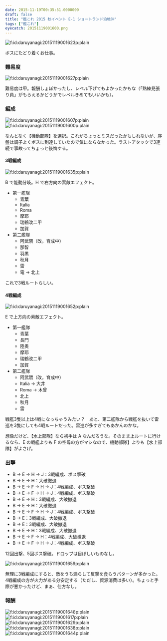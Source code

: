 ```yaml
---
date: 2015-11-19T00:35:51.0000000
draft: false
title: "艦これ 2015 秋イベント E-1 ショートランド泊地沖"
tags: ["艦これ"]
eyecatch: 20151119001600.png
---
```

<p><span itemscope itemtype="http://schema.org/Photograph"><img src="20151119001623.png" alt="f:id:daruyanagi:20151119001623p:plain" title="f:id:daruyanagi:20151119001623p:plain" class="hatena-fotolife" itemprop="image"></span></p><p>ボスにたどり着くお仕事。</p>

<div class="section">
<h3>難易度</h3>
<p><span itemscope itemtype="http://schema.org/Photograph"><img src="20151119001627.png" alt="f:id:daruyanagi:20151119001627p:plain" title="f:id:daruyanagi:20151119001627p:plain" class="hatena-fotolife" itemprop="image"></span></p><p>難易度は甲。報酬しょぼかったし、レベル下げてもよかったかもな（「熟練見張り員」がもらえるかどうかでレベルきめてもいいかも）。</p>

</div>
<div class="section">
<h3>編成</h3>
<p><span itemscope itemtype="http://schema.org/Photograph"><img src="20151119001607.png" alt="f:id:daruyanagi:20151119001607p:plain" title="f:id:daruyanagi:20151119001607p:plain" class="hatena-fotolife" itemprop="image"></span><span itemscope itemtype="http://schema.org/Photograph"><img src="20151119001600.png" alt="f:id:daruyanagi:20151119001600p:plain" title="f:id:daruyanagi:20151119001600p:plain" class="hatena-fotolife" itemprop="image"></span></p><p>なんとなく【機動部隊】を選択。これがちょっとミスだったかもしれないが、序盤は調子よくボスに到達していたので気にならなかった。ラストアタックで3連続で事故ってちょっと後悔する。</p>

<div class="section">
<h4>3戦編成</h4>
<p><span itemscope itemtype="http://schema.org/Photograph"><img src="20151119001635.png" alt="f:id:daruyanagi:20151119001635p:plain" title="f:id:daruyanagi:20151119001635p:plain" class="hatena-fotolife" itemprop="image"></span></p><p>B で能動分岐。H で右方向の索敵エフェクト。</p>

<ul>
<li>第一艦隊
<ul>
<li>青葉</li>
<li>Italia</li>
<li>Roma</li>
<li>摩耶</li>
<li>瑞鶴改二甲</li>
<li>加賀</li>
</ul></li>
<li>第二艦隊
<ul>
<li>阿武隈（改。育成中）</li>
<li>那智</li>
<li>羽黒</li>
<li>秋月</li>
<li>雷</li>
<li>電 → 北上</li>
</ul></li>
</ul><p>これで3戦ルートらしい。</p>

</div>
<div class="section">
<h4>4戦編成</h4>
<p><span itemscope itemtype="http://schema.org/Photograph"><img src="20151119001652.png" alt="f:id:daruyanagi:20151119001652p:plain" title="f:id:daruyanagi:20151119001652p:plain" class="hatena-fotolife" itemprop="image"></span></p><p>E で上方向の索敵エフェクト。</p>

<ul>
<li>第一艦隊
<ul>
<li>青葉</li>
<li>長門</li>
<li>陸奥</li>
<li>摩耶</li>
<li>瑞鶴改二甲</li>
<li>加賀</li>
</ul></li>
<li>第二艦隊
<ul>
<li>阿武隈（改。育成中）</li>
<li>Italia → 大井</li>
<li>Roma → 木曾</li>
<li>北上</li>
<li>秋月</li>
<li>雷</li>
</ul></li>
</ul><p>戦艦3隻以上は4戦になっちゃうみたい？　あと、第二艦隊から戦艦を抜いて雷巡を3隻にしても4戦ルートだった。雷巡が多すぎてもあかんのかな。</p><p>想像だけど、【水上部隊】なら初手は A なんだろうな。そのまま上ルートに行けるなら、E の戦艦よりも F の空母の方がマシなので、機動部隊】よりも【水上部隊】がよさげ。</p>

</div>
</div>
<div class="section">
<h3>出撃</h3>

<ul>
<li>B → E → H → J：3戦編成、ボス撃破</li>
<li>B → E → H：大破撤退</li>
<li>B → E → F → H → J：4戦編成、ボス撃破</li>
<li>B → E → F → H → J：4戦編成、ボス撃破</li>
<li>B → E → H：3戦編成、大破撤退</li>
<li>B → E → H：大破撤退</li>
<li>B → E → F → H → J：4戦編成、ボス撃破</li>
<li>B → E：3戦編成、大破撤退</li>
<li>B → E：3戦編成、大破撤退</li>
<li>B → E → H：3戦編成、大破撤退</li>
<li>B → E → F → H：4戦編成、大破撤退</li>
<li>B → E → F → H → J：4戦編成、ボス撃破</li>
</ul><p>12回出撃、5回ボス撃破。ドロップは目ぼしいものなし。</p><p><span itemscope itemtype="http://schema.org/Photograph"><img src="20151119001659.png" alt="f:id:daruyanagi:20151119001659p:plain" title="f:id:daruyanagi:20151119001659p:plain" class="hatena-fotolife" itemprop="image"></span></p><p>無理に3戦編成にすると、敵をうち漏らして反撃を食らうパターンが多かった。4戦編成の方が火力がある分安定する（ただし、資源消費は多い）。ちょっと手際が悪かったけど、まぁ、仕方なし。</p>

</div>
<div class="section">
<h3>報酬</h3>
<p><span itemscope itemtype="http://schema.org/Photograph"><img src="20151119001648.png" alt="f:id:daruyanagi:20151119001648p:plain" title="f:id:daruyanagi:20151119001648p:plain" class="hatena-fotolife" itemprop="image"></span><span itemscope itemtype="http://schema.org/Photograph"><img src="20151119001617.png" alt="f:id:daruyanagi:20151119001617p:plain" title="f:id:daruyanagi:20151119001617p:plain" class="hatena-fotolife" itemprop="image"></span><span itemscope itemtype="http://schema.org/Photograph"><img src="20151119001629.png" alt="f:id:daruyanagi:20151119001629p:plain" title="f:id:daruyanagi:20151119001629p:plain" class="hatena-fotolife" itemprop="image"></span><span itemscope itemtype="http://schema.org/Photograph"><img src="20151119001638.png" alt="f:id:daruyanagi:20151119001638p:plain" title="f:id:daruyanagi:20151119001638p:plain" class="hatena-fotolife" itemprop="image"></span><span itemscope itemtype="http://schema.org/Photograph"><img src="20151119001644.png" alt="f:id:daruyanagi:20151119001644p:plain" title="f:id:daruyanagi:20151119001644p:plain" class="hatena-fotolife" itemprop="image"></span></p>

</div>